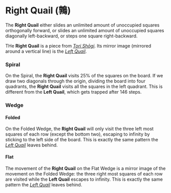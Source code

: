 # Right Quail (&#x9d89;)

The **Right Quail** either slides an unlimited amount of unoccupied squares 
orthogonally forward, or slides an unlimited amount of unoccupied squares
diagonally left-backward, or steps one square right-backward.

THe **Right Quail** is a piece from [*Tori Sh&#x14d;gi*](#wiki:Tori_Shogi).
Its mirror image (mirrored around a vertical line) is the
[*Left Quail*](right_quail.html).

### Spiral

On the Spiral, the **Right Quail** visits 25% of the squares on the
board. If we draw two diagonals through the origin, dividing the
board into four quadrants, the **Right Quail** visits all the 
squares in the left quadrant. This is different from the **Left Quail**,
which gets trapped after 146 steps.

### Wedge

#### Folded

On the Folded Wedge, the **Right Quail** will only visit the three
left most squares of each row (except the bottom two), escaping
to infinity by sticking to the left side of the board. This is
exactly the same pattern the [*Left Quail*](left_quail.html) leaves
behind.

#### Flat

The movement of the **Right Quail** on the Flat Wedge is a mirror
image of the movement on the Folded Wedge: the three right most
squares of each row are visited while the **Left Quail** escapes
to infinity. This is exactly the same pattern the
[*Left Quail*](left_quail.html) leaves behind.
